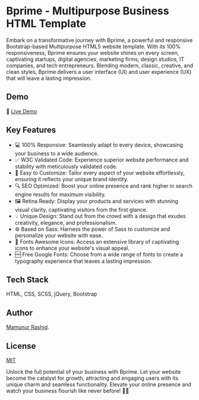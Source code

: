 # Bprime - Multipurpose Business HTML Template

Embark on a transformative journey with Bprime, a powerful and responsive Bootstrap-based Multipurpose HTML5 website template. With its 100% responsiveness, Bprime ensures your website shines on every screen, captivating startups, digital agencies, marketing firms, design studios, IT companies, and tech entrepreneurs. Blending modern, classic, creative, and clean styles, Bprime delivers a user interface (UI) and user experience (UX) that will leave a lasting impression.

## Demo
🔗 [Live Demo](https://mamunverse.github.io/Bprime-Multipurpose-Business-HTML-Template/)

## Key Features

- 💻 100% Responsive: Seamlessly adapt to every device, showcasing your business to a wide audience.
- ✅ W3C Validated Code: Experience superior website performance and stability with meticulously validated code.
- 🔧 Easy to Customize: Tailor every aspect of your website effortlessly, ensuring it reflects your unique brand identity.
- 🔍 SEO Optimized: Boost your online presence and rank higher in search engine results for maximum visibility.
- 🖼️ Retina Ready: Display your products and services with stunning visual clarity, captivating visitors from the first glance.
- 💡 Unique Design: Stand out from the crowd with a design that exudes creativity, elegance, and professionalism.
- ⚙️ Based on Sass: Harness the power of Sass to customize and personalize your website with ease.
- 🎨 Fonts Awesome Icons: Access an extensive library of captivating icons to enhance your website's visual appeal.
- 🆓 Free Google Fonts: Choose from a wide range of fonts to create a typography experience that leaves a lasting impression.

## Tech Stack
HTML, CSS, SCSS, jQuery, Bootstrap

## Author
[Mamunur Rashid](https://mamunverse.com/).

## License

[MIT](https://choosealicense.com/licenses/mit/)

Unlock the full potential of your business with Bprime. Let your website become the catalyst for growth, attracting and engaging users with its unique charm and seamless functionality. Elevate your online presence and watch your business flourish like never before! 💼✨


